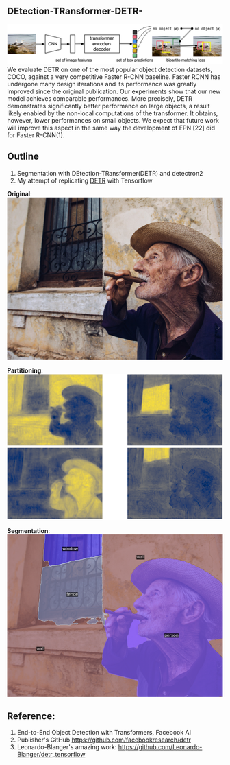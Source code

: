 ## DEtection-TRansformer-DETR-

![DETR](https://github.com/kwdaisuke/DEtection-TRansformer-DETR-/blob/main/Images/DETR.png)
We evaluate DETR on one of the most popular object detection datasets,
COCO, against a very competitive Faster R-CNN baseline. Faster RCNN has undergone many design iterations and its performance was greatly
improved since the original publication. Our experiments show that our new
model achieves comparable performances. More precisely, DETR demonstrates
significantly better performance on large objects, a result likely enabled by the
non-local computations of the transformer. It obtains, however, lower performances on small objects. We expect that future work will improve this aspect
in the same way the development of FPN [22] did for Faster R-CNN(1).

## Outline
1. Segmentation with DEtection-TRansformer(DETR) and detectron2 
2. My attempt of replicating [DETR](https://github.com/facebookresearch/detr) with Tensorflow

**Original**: \
![Original](https://github.com/kwdaisuke/DEtection-TRansformer-DETR-/blob/main/Images/portrait-5378357_1920.jpg)

**Partitioning**: \
![Partitioning](https://github.com/kwdaisuke/DEtection-TRansformer-DETR-/blob/main/Images/Partitioning.png)


**Segmentation**: \
![Segmentation](https://github.com/kwdaisuke/DEtection-TRansformer-DETR-/blob/main/Images/Segmentation.png)



## Reference: 
1. End-to-End Object Detection with Transformers, Facebook AI
2. Publisher's GitHub https://github.com/facebookresearch/detr
3. Leonardo-Blanger's amazing work:
https://github.com/Leonardo-Blanger/detr_tensorflow
